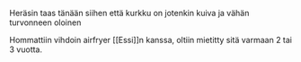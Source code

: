 Heräsin taas tänään siihen että kurkku on jotenkin kuiva ja vähän turvonneen oloinen

Hommattiin vihdoin airfryer [[Essi]]n kanssa, oltiin mietitty sitä varmaan 2 tai 3 vuotta. 